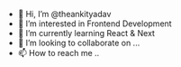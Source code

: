 - 👋 Hi, I’m @theankityadav
- 👀 I’m interested in Frontend Development
- 🌱 I’m currently learning React & Next
- 💞️ I’m looking to collaborate on ...
- 📫 How to reach me ..

<!---
theankityadav/theankityadav is a ✨ special ✨ repository because its `README.md` (this file) appears on your GitHub profile.
You can click the Preview link to take a look at your changes.
--->
